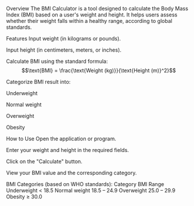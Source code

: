 Overview
The BMI Calculator is a tool designed to calculate the Body Mass Index (BMI) based on a user's weight and height. It helps users assess whether their weight falls within a healthy range, according to global standards.

Features
Input weight (in kilograms or pounds).

Input height (in centimeters, meters, or inches).

Calculate BMI using the standard formula: $$\text{BMI} = \frac{\text{Weight (kg)}}{\text{Height (m)}^2}$$

Categorize BMI result into:

Underweight

Normal weight

Overweight

Obesity

How to Use
Open the application or program.

Enter your weight and height in the required fields.

Click on the "Calculate" button.

View your BMI value and the corresponding category.

BMI Categories (based on WHO standards):
Category	BMI Range
Underweight	< 18.5
Normal weight	18.5 – 24.9
Overweight	25.0 – 29.9
Obesity	≥ 30.0
